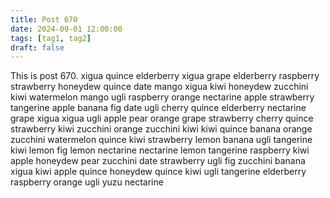 ```yaml
---
title: Post 670
date: 2024-09-01 12:00:00
tags: [tag1, tag2]
draft: false
---
```

This is post 670.
xigua
quince
elderberry
xigua
grape
elderberry
raspberry
strawberry
honeydew
quince
date
mango
xigua
kiwi
honeydew
zucchini
kiwi
watermelon
mango
ugli
raspberry
orange
nectarine
apple
strawberry
tangerine
apple
banana
fig
date
ugli
cherry
quince
elderberry
nectarine
grape
xigua
xigua
ugli
apple
pear
orange
grape
strawberry
cherry
quince
strawberry
kiwi
zucchini
orange
zucchini
kiwi
kiwi
quince
banana
orange
zucchini
watermelon
quince
kiwi
strawberry
lemon
banana
ugli
tangerine
kiwi
lemon
fig
lemon
nectarine
nectarine
lemon
tangerine
raspberry
kiwi
apple
honeydew
pear
zucchini
date
strawberry
ugli
fig
zucchini
banana
xigua
kiwi
apple
quince
honeydew
quince
kiwi
ugli
tangerine
elderberry
raspberry
orange
ugli
yuzu
nectarine
